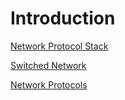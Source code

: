 # Introduction

[Network Protocol Stack](Introduction/Network%20Protocol%20Stack.md)

[Switched Network](Introduction/Switched%20Network.md)

[Network Protocols](Introduction/Network%20Protocols.md)